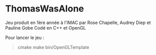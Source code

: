 # ThomasWasAlone
Jeu produit en 1ère année à l'IMAC par Rose Chapelle, Audrey Diep et Pauline Gobe
Codé en C++ et OpenGL

Pour lancer le jeu : 
> cmake
> make
> bin/OpenGLTemplate
